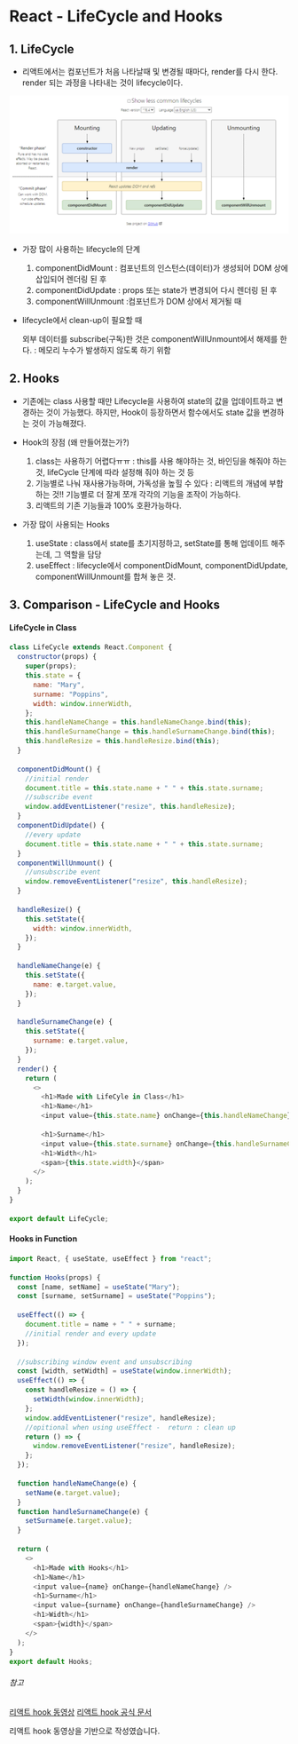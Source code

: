# React - LifeCycle and Hooks

## 1. LifeCycle

- 리액트에서는 컴포넌트가 처음 나타날때 및 변경될 때마다, render를 다시 한다. render 되는 과정을 나타내는 것이 lifecycle이다.

![lifecycle](./images/2020-10-02_React_LifecycleAndHooks/lifecycle.png)

- 가장 많이 사용하는 lifecycle의 단계

  1. componentDidMount : 컴포넌트의 인스턴스(데이터)가 생성되어 DOM 상에 삽입되어 렌더링 된 후
  2. componentDidUpdate : props 또는 state가 변경되어 다시 렌더링 된 후
  3. componentWillUnmount :컴포넌트가 DOM 상에서 제거될 때

- lifecycle에서 clean-up이 필요할 때

  외부 데이터를 subscribe(구독)한 것은 componentWillUnmount에서 해제를 한다.
  : 메모리 누수가 발생하지 않도록 하기 위함

## 2. Hooks

- 기존에는 class 사용할 때만 Lifecycle을 사용하여 state의 값을 업데이트하고 변경하는 것이 가능했다.
  하지만, Hook이 등장하면서 함수에서도 state 값을 변경하는 것이 가능해졌다.

- Hook의 장점 (왜 만들어졌는가?)

  1. class는 사용하기 어렵다ㅠㅠ
     : this를 사용 해야하는 것, 바인딩을 해줘야 하는 것, lifeCycle 단계에 따라 설정해 줘야 하는 것 등
  2. 기능별로 나눠 재사용가능하며, 가독성을 높힐 수 있다
     : 리액트의 개념에 부합하는 것!! 기능별로 더 잘게 쪼개 각각의 기능을 조작이 가능하다.
  3. 리액트의 기존 기능들과 100% 호환가능하다.

- 가장 많이 사용되는 Hooks

  1. useState : class에서 state를 초기지정하고, setState를 통해 업데이트 해주는데, 그 역할을 담당
  2. useEffect : lifecycle에서 componentDidMount, componentDidUpdate, componentWillUnmount를 합쳐 놓은 것.

## 3. Comparison - LifeCycle and Hooks

#### LifeCycle in Class

```javascript
class LifeCycle extends React.Component {
  constructor(props) {
    super(props);
    this.state = {
      name: "Mary",
      surname: "Poppins",
      width: window.innerWidth,
    };
    this.handleNameChange = this.handleNameChange.bind(this);
    this.handleSurnameChange = this.handleSurnameChange.bind(this);
    this.handleResize = this.handleResize.bind(this);
  }

  componentDidMount() {
    //initial render
    document.title = this.state.name + " " + this.state.surname;
    //subscribe event
    window.addEventListener("resize", this.handleResize);
  }
  componentDidUpdate() {
    //every update
    document.title = this.state.name + " " + this.state.surname;
  }
  componentWillUnmount() {
    //unsubscribe event
    window.removeEventListener("resize", this.handleResize);
  }

  handleResize() {
    this.setState({
      width: window.innerWidth,
    });
  }

  handleNameChange(e) {
    this.setState({
      name: e.target.value,
    });
  }

  handleSurnameChange(e) {
    this.setState({
      surname: e.target.value,
    });
  }
  render() {
    return (
      <>
        <h1>Made with LifeCyle in Class</h1>
        <h1>Name</h1>
        <input value={this.state.name} onChange={this.handleNameChange} />

        <h1>Surname</h1>
        <input value={this.state.surname} onChange={this.handleSurnameChange} />
        <h1>Width</h1>
        <span>{this.state.width}</span>
      </>
    );
  }
}

export default LifeCycle;
```

#### Hooks in Function

```javascript
import React, { useState, useEffect } from "react";

function Hooks(props) {
  const [name, setName] = useState("Mary");
  const [surname, setSurname] = useState("Poppins");

  useEffect(() => {
    document.title = name + " " + surname;
    //initial render and every update
  });

  //subscribing window event and unsubscribing
  const [width, setWidth] = useState(window.innerWidth);
  useEffect(() => {
    const handleResize = () => {
      setWidth(window.innerWidth);
    };
    window.addEventListener("resize", handleResize);
    //opitional when using useEffect -  return : clean up
    return () => {
      window.removeEventListener("resize", handleResize);
    };
  });

  function handleNameChange(e) {
    setName(e.target.value);
  }
  function handleSurnameChange(e) {
    setSurname(e.target.value);
  }

  return (
    <>
      <h1>Made with Hooks</h1>
      <h1>Name</h1>
      <input value={name} onChange={handleNameChange} />
      <h1>Surname</h1>
      <input value={surname} onChange={handleSurnameChange} />
      <h1>Width</h1>
      <span>{width}</span>
    </>
  );
}
export default Hooks;
```

###### 참고

[리액트 hook 동영상](https://www.youtube.com/watch?v=dpw9EHDh2bM&feature=youtu.be)
[리액트 hook 공식 문서](https://ko.reactjs.org/docs/hooks-intro.html)

리액트 hook 동영상을 기반으로 작성였습니다.
